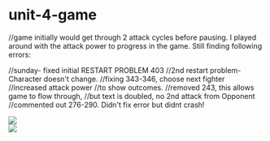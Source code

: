 # unit-4-game
//game initially would get through 2 attack cycles before pausing.
I played around with the attack power to progress in the game. Still finding following errors:

//sunday- fixed  initial RESTART PROBLEM 403
//2nd restart problem- Character doesn't change.
//fixing 343-346, choose next fighter
//increased attack power
//to show outcomes.
//removed 243, this allows game to flow through, 
//but text is doubled, no 2nd attack from Opponent
//commented out 276-290. Didn't fix error but didnt crash!
<div class="container">
  <div class="row">
    <div class="col-md-6">
         <img src="../../assets/images/RPGtest.png">
    <div class="col-md-6">
      <img src="assets/images/RPGtest2.png>"
           </div>
      </div></div>
  </div>
